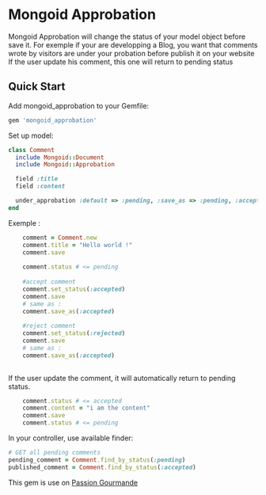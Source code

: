 Mongoid Approbation
============

Mongoid Approbation will change the status of your model object before save it.
For exemple if your are developping a Blog, you want that comments wrote by visitors are under your probation before publish it on your website
If the user update his comment, this one will return to pending status

Quick Start
-----------

Add mongoid_approbation to your Gemfile:

```ruby
gem 'mongoid_approbation'
```

Set up model:

```ruby
class Comment
  include Mongoid::Document
  include Mongoid::Approbation

  field :title
  field :content

  under_approbation :default => :pending, :save_as => :pending, :accepted_status => [:pending, :accepted, :rejected]
end
```

Exemple :

```ruby
	comment = Comment.new
	comment.title = "Hello world !"
	comment.save
	
	comment.status # <= pending
	
	#accept comment
	comment.set_status(:accepted)
	comment.save
	# same as :
	comment.save_as(:accepted)
	
	#reject comment
	comment.set_status(:rejected)
	comment.save
	# same as :
	comment.save_as(:accepted)
	
```

If the user update the comment, it will automatically return to pending status.

```ruby
	comment.status # <= accepted
	comment.content = "i am the content"
	comment.save
	comment.status # <= pending
```

In your controller, use available finder:

```ruby
# GET all pending comments
pending_comment = Comment.find_by_status(:pending)
published_comment = Comment.find_by_status(:accepted)

```
This gem is use on [Passion Gourmande](http://www.passion-gourmande.com "Passion Gourmande")
